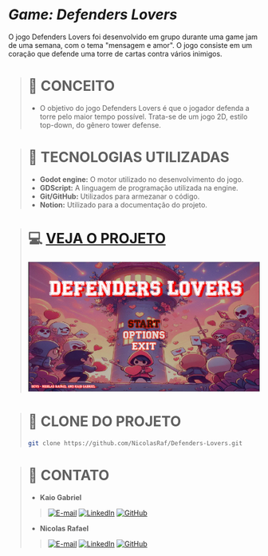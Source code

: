 # ***Game: Defenders Lovers***
O jogo Defenders Lovers foi desenvolvido em grupo durante uma game jam de uma semana, com o tema "mensagem e amor". O jogo consiste em um coração que defende uma torre de cartas contra vários inimigos.

> # 🚀 CONCEITO
> * O objetivo do jogo Defenders Lovers é que o jogador defenda a torre pelo maior tempo possível. Trata-se de um jogo 2D, estilo top-down, do gênero tower defense.

> # 🔦 TECNOLOGIAS UTILIZADAS
> * **Godot engine:** O motor utilizado no desenvolvimento do jogo.
> * **GDScript:** A linguagem de programação utilizada na engine.
> * **Git/GitHub:** Utilizados para armezanar o código.
> * **Notion:** Utilizado para a documentação do projeto.

> # 💻 [VEJA O PROJETO](https://nicolasraf.itch.io/defenders-lovers)
> <img src="defendersloversimagem.png">

> # 🔗 CLONE DO PROJETO
> ``` bash
> git clone https://github.com/NicolasRaf/Defenders-Lovers.git

> # 📱 CONTATO
> * **Kaio Gabriel**
>> [![E-mail](https://img.shields.io/badge/-Email-9B59B6?style=for-the-badge&logo=microsoft-outlook&logoColor=white)](kkaiogabrielk@gmail.com)
>> [![LinkedIn](https://img.shields.io/badge/linkedin-%239B59B6.svg?style=for-the-badge&logo=linkedin&logoColor=white)](https://www.linkedin.com/in/kaio-gabriel-de-sousa-carvalho-baa05b313/?utm_source=share&utm_campaign=share_via&utm_content=profile&utm_medium=android_app)
>> [![GitHub](https://img.shields.io/badge/GitHub-9B59B6?style=for-the-badge&logo=github&logoColor=white)](https://github.com/KaioGabriel-the)
> * **Nicolas Rafael**
>> [![E-mail](https://img.shields.io/badge/-Email-9B59B6?style=for-the-badge&logo=microsoft-outlook&logoColor=white)](nicolasalves136@gmail.com)
>> [![LinkedIn](https://img.shields.io/badge/linkedin-%239B59B6.svg?style=for-the-badge&logo=linkedin&logoColor=white)](https://www.linkedin.com/in/nicolas-rafael-2992172b8/?utm_source=share&utm_campaign=share_via&utm_content=profile&utm_medium=android_app)
>> [![GitHub](https://img.shields.io/badge/GitHub-9B59B6?style=for-the-badge&logo=github&logoColor=white)](https://github.com/NicolasRaf)
